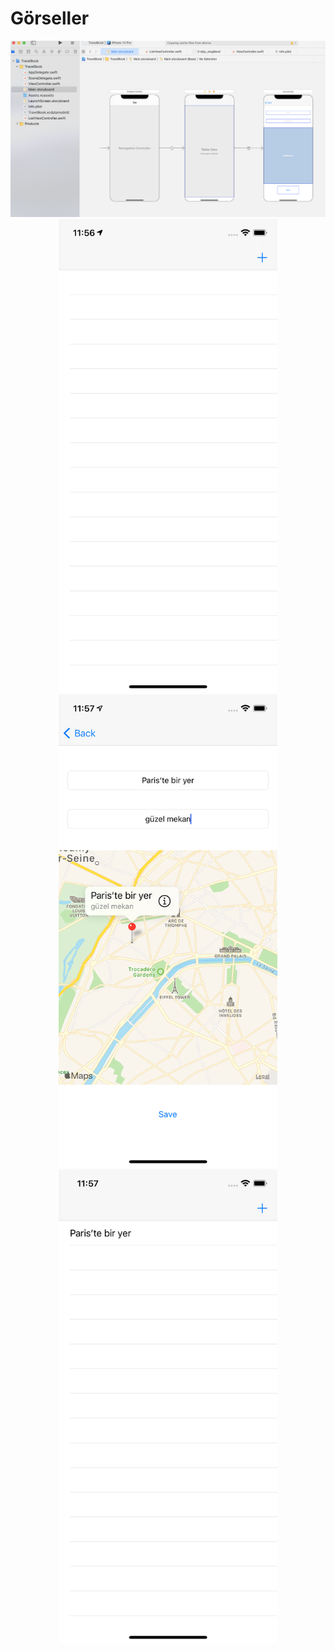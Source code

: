 # Görseller

<p align="center">
  <img src="1.png">
  <img src="2.png" width="350">
  <img src="3.png" width="350">
  <img src="4.png" width="350">

</p>
